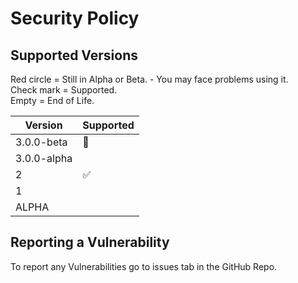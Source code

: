 # Security Policy

## Supported Versions
Red circle = Still in Alpha or Beta. - You may face problems using it. <br>
Check mark = Supported. <br>
Empty = End of Life. <br>

| Version     | Supported          |
| -------     | ------------------ |
| 3.0.0-beta  | :red_circle:       |
| 3.0.0-alpha |                    |
| 2           | :white_check_mark: |
| 1           |                    |
| ALPHA       |                    |




## Reporting a Vulnerability

To report any Vulnerabilities go to issues tab in the GitHub Repo. 
